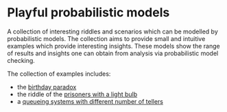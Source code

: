 # Playful probabilistic models

A collection of interesting riddles and scenarios which can be modelled by probabilistic models.
The collection aims to provide small and intuitive examples which provide interesting insights.
These models show the range of results and insights one can obtain from analysis via probabilistic model checking.

The collection of examples includes:
- the [birthday paradox](birthday_paradox)
- the riddle of the [prisoners with a light bulb](prisoners_lightbulb)
- a [queueing systems with different number of tellers](queuing_system_teller)

